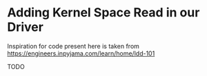 # Adding Kernel Space Read in our Driver

Inspiration for code present here is taken from https://engineers.inpyjama.com/learn/home/ldd-101

TODO
